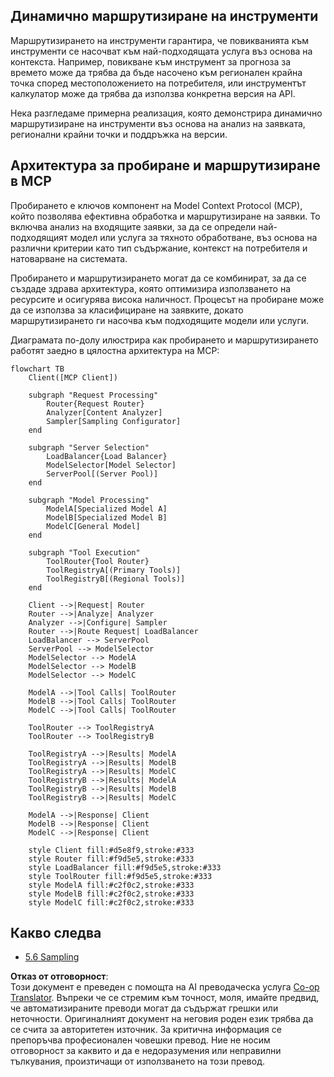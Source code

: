 <!--
CO_OP_TRANSLATOR_METADATA:
{
  "original_hash": "2f1b473818b5a6cc9a9bbf777fffa6d4",
  "translation_date": "2025-07-14T21:51:06+00:00",
  "source_file": "05-AdvancedTopics/mcp-routing/README.md",
  "language_code": "bg"
}
-->
## Динамично маршрутизиране на инструменти

Маршрутизирането на инструменти гарантира, че повикванията към инструменти се насочват към най-подходящата услуга въз основа на контекста. Например, повикване към инструмент за прогноза за времето може да трябва да бъде насочено към регионален крайна точка според местоположението на потребителя, или инструментът калкулатор може да трябва да използва конкретна версия на API.

Нека разгледаме примерна реализация, която демонстрира динамично маршрутизиране на инструменти въз основа на анализ на заявката, регионални крайни точки и поддръжка на версии.

## Архитектура за пробиране и маршрутизиране в MCP

Пробирането е ключов компонент на Model Context Protocol (MCP), който позволява ефективна обработка и маршрутизиране на заявки. То включва анализ на входящите заявки, за да се определи най-подходящият модел или услуга за тяхното обработване, въз основа на различни критерии като тип съдържание, контекст на потребителя и натоварване на системата.

Пробирането и маршрутизирането могат да се комбинират, за да се създаде здрава архитектура, която оптимизира използването на ресурсите и осигурява висока наличност. Процесът на пробиране може да се използва за класифициране на заявките, докато маршрутизирането ги насочва към подходящите модели или услуги.

Диаграмата по-долу илюстрира как пробирането и маршрутизирането работят заедно в цялостна архитектура на MCP:

```mermaid
flowchart TB
    Client([MCP Client])
    
    subgraph "Request Processing"
        Router{Request Router}
        Analyzer[Content Analyzer]
        Sampler[Sampling Configurator]
    end
    
    subgraph "Server Selection"
        LoadBalancer{Load Balancer}
        ModelSelector[Model Selector]
        ServerPool[(Server Pool)]
    end
    
    subgraph "Model Processing"
        ModelA[Specialized Model A]
        ModelB[Specialized Model B]
        ModelC[General Model]
    end
    
    subgraph "Tool Execution"
        ToolRouter{Tool Router}
        ToolRegistryA[(Primary Tools)]
        ToolRegistryB[(Regional Tools)]
    end
    
    Client -->|Request| Router
    Router -->|Analyze| Analyzer
    Analyzer -->|Configure| Sampler
    Router -->|Route Request| LoadBalancer
    LoadBalancer --> ServerPool
    ServerPool --> ModelSelector
    ModelSelector --> ModelA
    ModelSelector --> ModelB
    ModelSelector --> ModelC
    
    ModelA -->|Tool Calls| ToolRouter
    ModelB -->|Tool Calls| ToolRouter
    ModelC -->|Tool Calls| ToolRouter
    
    ToolRouter --> ToolRegistryA
    ToolRouter --> ToolRegistryB
    
    ToolRegistryA -->|Results| ModelA
    ToolRegistryA -->|Results| ModelB
    ToolRegistryA -->|Results| ModelC
    ToolRegistryB -->|Results| ModelA
    ToolRegistryB -->|Results| ModelB
    ToolRegistryB -->|Results| ModelC
    
    ModelA -->|Response| Client
    ModelB -->|Response| Client
    ModelC -->|Response| Client
    
    style Client fill:#d5e8f9,stroke:#333
    style Router fill:#f9d5e5,stroke:#333
    style LoadBalancer fill:#f9d5e5,stroke:#333
    style ToolRouter fill:#f9d5e5,stroke:#333
    style ModelA fill:#c2f0c2,stroke:#333
    style ModelB fill:#c2f0c2,stroke:#333
    style ModelC fill:#c2f0c2,stroke:#333
```

## Какво следва

- [5.6 Sampling](../mcp-sampling/README.md)

**Отказ от отговорност**:  
Този документ е преведен с помощта на AI преводаческа услуга [Co-op Translator](https://github.com/Azure/co-op-translator). Въпреки че се стремим към точност, моля, имайте предвид, че автоматизираните преводи могат да съдържат грешки или неточности. Оригиналният документ на неговия роден език трябва да се счита за авторитетен източник. За критична информация се препоръчва професионален човешки превод. Ние не носим отговорност за каквито и да е недоразумения или неправилни тълкувания, произтичащи от използването на този превод.